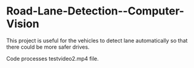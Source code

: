 # Road-Lane-Detection--Computer-Vision

This project is useful for the vehicles to detect lane automatically so that there could be more safer drives.

Code processes testvideo2.mp4 file.
